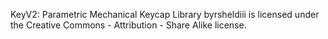 KeyV2: Parametric Mechanical Keycap Library byrsheldiii is licensed under the Creative Commons - Attribution - Share Alike license.
